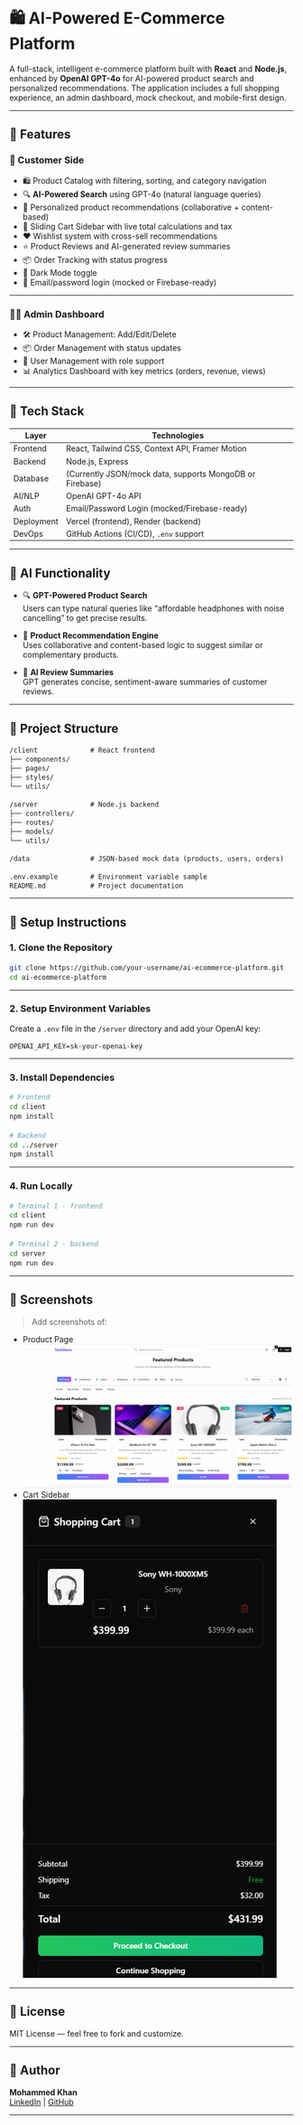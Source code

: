 # 🛍️ AI-Powered E-Commerce Platform

A full-stack, intelligent e-commerce platform built with **React** and **Node.js**, enhanced by **OpenAI GPT-4o** for AI-powered product search and personalized recommendations. The application includes a full shopping experience, an admin dashboard, mock checkout, and mobile-first design.

---

## 🚀 Features

### 🛒 Customer Side
- 🛍️ Product Catalog with filtering, sorting, and category navigation
- 🔍 **AI-Powered Search** using GPT-4o (natural language queries)
- 🤖 Personalized product recommendations (collaborative + content-based)
- 🛒 Sliding Cart Sidebar with live total calculations and tax
- ❤️ Wishlist system with cross-sell recommendations
- ⭐ Product Reviews and AI-generated review summaries
- 📦 Order Tracking with status progress
- 🌙 Dark Mode toggle
- 🔐 Email/password login (mocked or Firebase-ready)

---

### 👨‍💼 Admin Dashboard
- 🛠 Product Management: Add/Edit/Delete
- 📦 Order Management with status updates
- 👥 User Management with role support
- 📊 Analytics Dashboard with key metrics (orders, revenue, views)

---

## 🧱 Tech Stack

| Layer       | Technologies |
|-------------|--------------|
| Frontend    | React, Tailwind CSS, Context API, Framer Motion |
| Backend     | Node.js, Express |
| Database    | (Currently JSON/mock data, supports MongoDB or Firebase) |
| AI/NLP      | OpenAI GPT-4o API |
| Auth        | Email/Password Login (mocked/Firebase-ready) |
| Deployment  | Vercel (frontend), Render (backend) |
| DevOps      | GitHub Actions (CI/CD), `.env` support |

---

## 🧪 AI Functionality

- 🔍 **GPT-Powered Product Search**  
  Users can type natural queries like “affordable headphones with noise cancelling” to get precise results.

- 🤖 **Product Recommendation Engine**  
  Uses collaborative and content-based logic to suggest similar or complementary products.

- 🧠 **AI Review Summaries**  
  GPT generates concise, sentiment-aware summaries of customer reviews.

---

## 📂 Project Structure

```
/client             # React frontend
├── components/
├── pages/
├── styles/
└── utils/

/server             # Node.js backend
├── controllers/
├── routes/
├── models/
└── utils/

/data               # JSON-based mock data (products, users, orders)

.env.example        # Environment variable sample
README.md           # Project documentation
```

---

## 🔧 Setup Instructions

### 1. Clone the Repository

```bash
git clone https://github.com/your-username/ai-ecommerce-platform.git
cd ai-ecommerce-platform
```

---

### 2. Setup Environment Variables

Create a `.env` file in the `/server` directory and add your OpenAI key:

```env
OPENAI_API_KEY=sk-your-openai-key
```

---

### 3. Install Dependencies

```bash
# Frontend
cd client
npm install

# Backend
cd ../server
npm install
```

---

### 4. Run Locally

```bash
# Terminal 1 - frontend
cd client
npm run dev

# Terminal 2 - backend
cd server
npm run dev
```

---



## 📸 Screenshots

> Add screenshots of:
- Product Page
  ![alt text](screenshot/productPage.png)
- Cart Sidebar
  ![alt text](screenshot/checkout.png)

---


## 📄 License

MIT License — feel free to fork and customize.

---

## 👤 Author

**Mohammed Khan**  
[LinkedIn](https://linkedin.com/in/mohammedzkhan) | [GitHub](https://github.com/mzskhan626)

---

